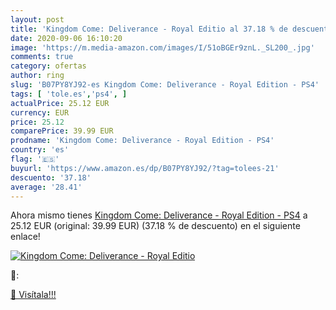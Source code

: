 ```yaml
---
layout: post
title: 'Kingdom Come: Deliverance - Royal Editio al 37.18 % de descuento'
date: 2020-09-06 16:10:20
image: 'https://m.media-amazon.com/images/I/51oBGEr9znL._SL200_.jpg'
comments: true
category: ofertas
author: ring
slug: 'B07PY8YJ92-es Kingdom Come: Deliverance - Royal Edition - PS4'
tags: [ 'tole.es','ps4', ]
actualPrice: 25.12 EUR
currency: EUR
price: 25.12
comparePrice: 39.99 EUR
prodname: 'Kingdom Come: Deliverance - Royal Edition - PS4'
country: 'es'
flag: '🇪🇸'
buyurl: 'https://www.amazon.es/dp/B07PY8YJ92/?tag=tolees-21'
descuento: '37.18'
average: '28.41'
---
```


Ahora mismo tienes [Kingdom Come: Deliverance - Royal Edition - PS4](https://www.amazon.es/dp/B07PY8YJ92/?tag=tolees-21) a 25.12 EUR (original: 39.99 EUR) (37.18 %  de descuento) en el siguiente enlace!

[![Kingdom Come: Deliverance - Royal Editio](https://m.media-amazon.com/images/I/51oBGEr9znL._SL200_.jpg)](https://www.amazon.es/dp/B07PY8YJ92/?tag=tolees-21)

🔎:


[🛒 Visítala!!!](https://www.amazon.es/dp/B07PY8YJ92/?tag=tolees-21)
